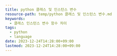 ```yaml
---
title: python 클래스 및 인스턴스 변수
resource-path: temp/python 클래스 및 인스턴스 변수.md
keywords:
  - 클래스 인스턴스 변수 함수 차이
tags:
  - python
  - language
date: 2023-12-24T14:28:00+09:00
lastmod: 2023-12-24T14:28:00+09:00
---
```

